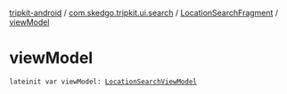 [tripkit-android](../../index.md) / [com.skedgo.tripkit.ui.search](../index.md) / [LocationSearchFragment](index.md) / [viewModel](./view-model.md)

# viewModel

`lateinit var viewModel: `[`LocationSearchViewModel`](../-location-search-view-model/index.md)